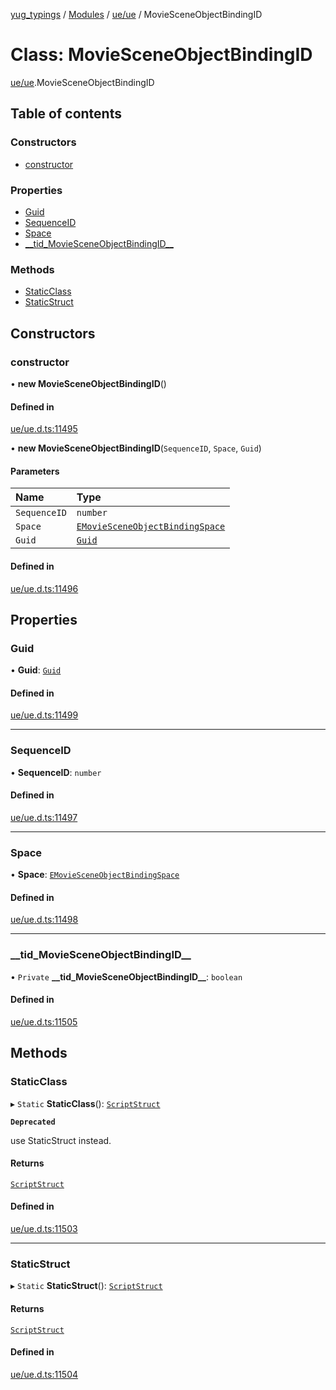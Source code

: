 [yug_typings](../README.md) / [Modules](../modules.md) / [ue/ue](../modules/ue_ue.md) / MovieSceneObjectBindingID

# Class: MovieSceneObjectBindingID

[ue/ue](../modules/ue_ue.md).MovieSceneObjectBindingID

## Table of contents

### Constructors

- [constructor](ue_ue.MovieSceneObjectBindingID.md#constructor)

### Properties

- [Guid](ue_ue.MovieSceneObjectBindingID.md#guid)
- [SequenceID](ue_ue.MovieSceneObjectBindingID.md#sequenceid)
- [Space](ue_ue.MovieSceneObjectBindingID.md#space)
- [\_\_tid\_MovieSceneObjectBindingID\_\_](ue_ue.MovieSceneObjectBindingID.md#__tid_moviesceneobjectbindingid__)

### Methods

- [StaticClass](ue_ue.MovieSceneObjectBindingID.md#staticclass)
- [StaticStruct](ue_ue.MovieSceneObjectBindingID.md#staticstruct)

## Constructors

### constructor

• **new MovieSceneObjectBindingID**()

#### Defined in

[ue/ue.d.ts:11495](https://github.com/YugMetaverse/yug_typings/blob/b7d9b19/ue/ue.d.ts#L11495)

• **new MovieSceneObjectBindingID**(`SequenceID`, `Space`, `Guid`)

#### Parameters

| Name | Type |
| :------ | :------ |
| `SequenceID` | `number` |
| `Space` | [`EMovieSceneObjectBindingSpace`](../enums/ue_ue.EMovieSceneObjectBindingSpace.md) |
| `Guid` | [`Guid`](ue_ue_s.Guid.md) |

#### Defined in

[ue/ue.d.ts:11496](https://github.com/YugMetaverse/yug_typings/blob/b7d9b19/ue/ue.d.ts#L11496)

## Properties

### Guid

• **Guid**: [`Guid`](ue_ue_s.Guid.md)

#### Defined in

[ue/ue.d.ts:11499](https://github.com/YugMetaverse/yug_typings/blob/b7d9b19/ue/ue.d.ts#L11499)

___

### SequenceID

• **SequenceID**: `number`

#### Defined in

[ue/ue.d.ts:11497](https://github.com/YugMetaverse/yug_typings/blob/b7d9b19/ue/ue.d.ts#L11497)

___

### Space

• **Space**: [`EMovieSceneObjectBindingSpace`](../enums/ue_ue.EMovieSceneObjectBindingSpace.md)

#### Defined in

[ue/ue.d.ts:11498](https://github.com/YugMetaverse/yug_typings/blob/b7d9b19/ue/ue.d.ts#L11498)

___

### \_\_tid\_MovieSceneObjectBindingID\_\_

• `Private` **\_\_tid\_MovieSceneObjectBindingID\_\_**: `boolean`

#### Defined in

[ue/ue.d.ts:11505](https://github.com/YugMetaverse/yug_typings/blob/b7d9b19/ue/ue.d.ts#L11505)

## Methods

### StaticClass

▸ `Static` **StaticClass**(): [`ScriptStruct`](ue_ue.ScriptStruct.md)

**`Deprecated`**

use StaticStruct instead.

#### Returns

[`ScriptStruct`](ue_ue.ScriptStruct.md)

#### Defined in

[ue/ue.d.ts:11503](https://github.com/YugMetaverse/yug_typings/blob/b7d9b19/ue/ue.d.ts#L11503)

___

### StaticStruct

▸ `Static` **StaticStruct**(): [`ScriptStruct`](ue_ue.ScriptStruct.md)

#### Returns

[`ScriptStruct`](ue_ue.ScriptStruct.md)

#### Defined in

[ue/ue.d.ts:11504](https://github.com/YugMetaverse/yug_typings/blob/b7d9b19/ue/ue.d.ts#L11504)
